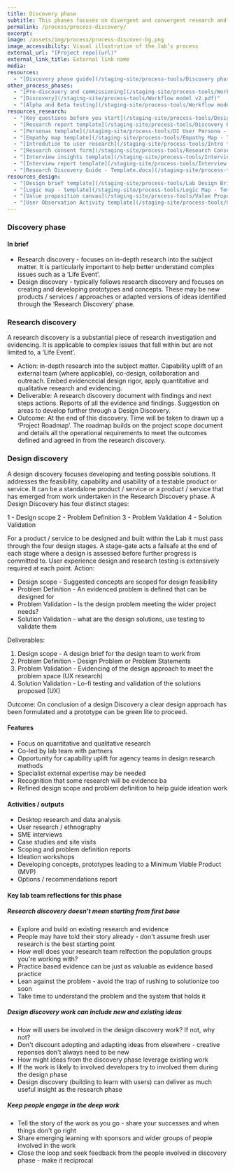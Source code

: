 ```yaml
---
title: Discovery phase
subtitle: This phases focuses on divergent and convergent research and design work.
permalink: /process/process-discovery/
excerpt:
image: /assets/img/process/process-discover-bg.png
image_accessibility: Visual illustration of the lab’s process
external_url: "[Project repo](url)"
external_link_title: External link name
media:
resources:
  - "[Discovery phase guide](/staging-site/process-tools/Discovery phase - Guide.docx)"
other_process_phases:
  - "[Pre-discovery and commissioning](/staging-site/process-tools/Workflow model v2.pdf)"
  - "[Discovery](/staging-site/process-tools/Workflow model v2.pdf)"
  - "[Alpha and Beta testing](/staging-site/process-tools/Workflow model v2.pdf)"
resources_research:
  - "[Key questions before you start](/staging-site/process-tools/Design discovery - Key questions.docx)"
  - "[Research report template](/staging-site/process-tools/Discovery Report - Template.docx)"
  - "[Personas template](/staging-site/process-tools/DI User Persona - Template.docx)"
  - "[Empathy map template](/staging-site/process-tools/Empathy Map - Template.pdf)"
  - "[Introdution to user research](/staging-site/process-tools/Intro to User Research.pptx)"
  - "[Research consent form](/staging-site/process-tools/Research Consent Form.docx)"
  - "[Interview insights template](/staging-site/process-tools/Interview Insights - Template.pptx)"
  - "[Interview report template](/staging-site/process-tools/Interview Report - Template.docx)"
  - "[Research Discovery Guide - Template.docx](/staging-site/process-tools/Research Discovery Guide - Template.docx)"
resources_design:
  - "[Design brief template](/staging-site/process-tools/Lab Design Brief 2 pager.docx)"
  - "[Logic map - template](/staging-site/process-tools/Logic Map - Template.docx)"
  - "[Value proposition canvas](/staging-site/process-tools/Value Proposition Canvas.pdf)"
  - "[User Observation Activity template](/staging-site/process-tools/User Observation Activity - Template.docx)"
---
```


### Discovery phase

#### In brief

* Research discovery - focuses on in-depth research into the subject matter. It is particularly important to help better understand complex issues such as a ‘Life Event’.
* Design discovery - typically follows research discovery and focuses on creating and developing prototypes and concepts. These may be new products / services / approaches  or  adapted versions of ideas identified through the ‘Research Discovery’ phase.

### Research discovery

A research discovery is a substantial piece of research investigation and evidencing. It is applicable to complex issues that fall within but are not limited to, a ‘Life Event’.

* Action: in-depth research into the subject matter. Capability uplift of an external team (where applicable), co-design, collaboration and outreach. Embed evidencecial design rigor, apply quantitative and qualitative research and evidencing.
* Deliverable: A research discovery document with findings and next steps actions. Reports of all the evidence and findings. Suggestion on areas to develop further through a Design Discovery.
* Outcome: At the end of this discovery. Time will be taken to drawn up a ‘Project Roadmap’. The roadmap builds on the project scope document and details all the operational requirements to meet the outcomes defined and agreed in from the research discovery.

### Design discovery

A design discovery focuses developing and testing possible solutions. It addresses the feasibility, capability and usability of a testable product or service. It can be a standalone product / service or a product / service that has emerged from work undertaken in the Research Discovery phase.
A Design Discovery has four distinct stages:

1 - Design scope
2 - Problem Definition
3 - Problem Validation
4 - Solution Validation

For a product / service to be designed and built within the Lab it must pass through the four design stages. A stage-gate acts a failsafe at the end of each stage where a design is assessed before further progress is committed to. User experience design and research testing is extensively required at each point.
Action:

* Design scope -  Suggested concepts are scoped for design feasibility
* Problem Definition - An evidenced problem is defined that can be designed for
* Problem Validation - Is the design problem meeting the wider project needs?
* Solution Validation - what are the design solutions, use testing to validate them

Deliverables:

1. Design scope -  A design brief for the design team to work from
2. Problem Definition - Design Problem or Problem Statements
3. Problem Validation - Evidencing of the design approach to meet the problem space (UX research)
4. Solution Validation - Lo-fi testing and validation of the solutions proposed (UX)

Outcome: On conclusion of a design Discovery a clear design approach has been formulated and a prototype can be green lite to proceed.

#### Features

* Focus on quantitative and qualitative research
* Co-led by lab team with partners
* Opportunity for capability uplift for agency teams in design research methods
* Specialist external expertise may be needed
* Recognition that some research will be evidence ba
* Refined design scope and problem definition to help guide ideation work

#### Activities / outputs

* Desktop research and data analysis
* User research / ethnography
* SME interviews
* Case studies and site visits
* Scoping and problem definition reports
* Ideation workshops
* Developing concepts, prototypes leading to a Minimum Viable Product (MVP)
* Options / recommendations report

#### Key lab team reflections for this phase

##### Research discovery doesn't mean starting from first base

* Explore and build on existing research and evidence
* People may have told their story already - don't assume fresh user research is the best starting point
* How well does your research team relfection the population groups you're working with?
* Practice based evidence can be just as valuable as evidence based practice
* Lean against the problem - avoid the trap of rushing to solutionize too soon
* Take time to understand the problem and the system that holds it

##### Design discovery work can include new and existing ideas

* How will users be involved in the design discovery work? If not, why not?
* Don't discount adopting and adapting ideas from elsewhere - creative reponses don't always need to be new
* How might ideas from the discovery phase leverage existing work
* If the work is likely to involved developers try to involved them during the design phase
* Design discovery (building to learn with users) can deliver as much useful insight as the research phase

##### Keep people engage in the deep work

* Tell the story of the work as you go - share your successes and when things don't go right
* Share emerging learning with sponsors and wider groups of people involved in the work
* Close the loop and seek feedback from the people involved in discovery phase - make it reciprocal

